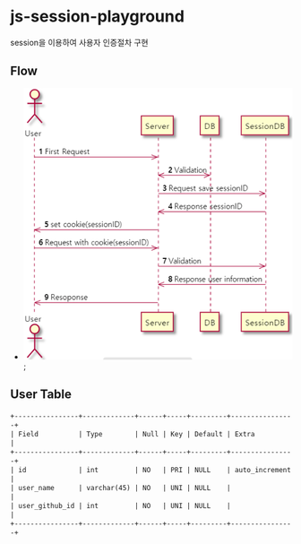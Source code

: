 # js-session-playground

session을 이용하여 사용자 인증절차 구현

## Flow

- ![img](docs/flow.png);

## User Table

```
+----------------+-------------+------+-----+---------+----------------+
| Field          | Type        | Null | Key | Default | Extra          |
+----------------+-------------+------+-----+---------+----------------+
| id             | int         | NO   | PRI | NULL    | auto_increment |
| user_name      | varchar(45) | NO   | UNI | NULL    |                |
| user_github_id | int         | NO   | UNI | NULL    |                |
+----------------+-------------+------+-----+---------+----------------+
```

